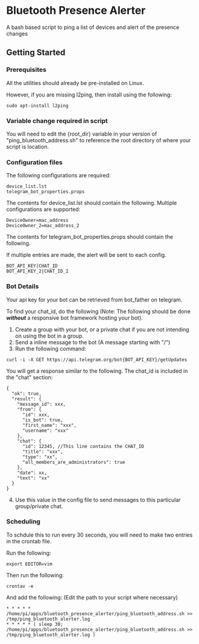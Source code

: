 # Bluetooth Presence Alerter

A bash based script to ping a list of devices and alert of the presence changes

## Getting Started

### Prerequisites

All the utilities should already be pre-installed on Linux.

However, if you are missing l2ping, then install using the following:

```
sudo apt-install l2ping
```

### Variable change required in script

You will need to edit the {root_dir} variable in your version of "ping_bluetooth_address.sh" to reference the root directory of where your script is location.

### Configuration files

The following configurations are required:

```
device_list.lst
telegram_bot_properties.props
```

The contents for device_list.lst should contain the following. Multiple configurations are supported:

```
DeviceOwner=mac_address
DeviceOwner_2=mac_address_2
```

The contents for telegram_bot_properties.props should contain the following. 

If multiple entries are made, the alert will be sent to each config.

```
BOT_API_KEY|CHAT_ID
BOT_API_KEY_2|CHAT_ID_2
```

### Bot Details

Your api key for your bot can be retrieved from bot_father on telegram.

To find your chat_id, do the following (Note: The following should be done ***without*** a responsive bot framework hosting your bot).
1. Create a group with your bot, or a private chat if you are not intending on using the bot in a group.
2. Send a inline message to the bot (A message starting with "/")
3. Run the following command:
```
curl -i -X GET https://api.telegram.org/bot{BOT_API_KEY}/getUpdates
```
You will get a response similar to the following. The chat_id is included in the "chat" section:
```
{
  "ok": true,
  "result": {
    "message_id": xxx,
    "from": {
      "id": xxx,
      "is_bot": true,
      "first_name": "xxx",
      "username": "xxx"
    },
    "chat": {
      "id": 12345, //This line contains the CHAT_ID
      "title": "xxx",
      "type": "xx",
      "all_members_are_administrators": true
    },
    "date": xx,
    "text": "xx"
  }
}
```
4. Use this value in the config file to send messages to this particular group/private chat.

### Scheduling
To schdule this to run every 30 seconds, you will need to make two entries in the crontab file.

Run the following:
```
export EDITOR=vim
```

Then run the following:
```
crontav -e
```

And add the following: (Edit the path to your script where necessary)

```
* * * * * /home/pi/apps/bluetooth_presence_alerter/ping_bluetooth_address.sh >> /tmp/ping_bluetooth_alerter.log
* * * * * ( sleep 30; /home/pi/apps/bluetooth_presence_alerter/ping_bluetooth_address.sh >> /tmp/ping_bluetooth_alerter.log )
```

